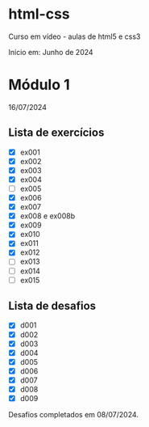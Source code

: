 # html-css
 Curso em vídeo - aulas de html5 e css3

 Início em: Junho de 2024

# Módulo 1

16/07/2024

## Lista de exercícios 

- [x] ex001
- [x] ex002
- [x] ex003
- [x] ex004
- [ ] ex005
- [x] ex006
- [x] ex007
- [x] ex008 e ex008b
- [x] ex009
- [x] ex010
- [x] ex011
- [x] ex012
- [ ] ex013
- [ ] ex014
- [ ] ex015

## Lista de desafios

- [x] d001
- [x] d002
- [x] d003
- [x] d004
- [x] d005
- [x] d006
- [x] d007
- [x] d008
- [x] d009

Desafios completados em 08/07/2024. 
